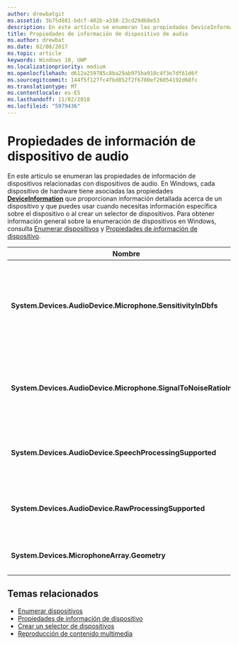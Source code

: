 ```yaml
---
author: drewbatgit
ms.assetid: 3b75d881-bdcf-402b-a330-23cd29d68e53
description: En este artículo se enumeran las propiedades DeviceInformation relacionadas con dispositivos de audio.
title: Propiedades de información de dispositivo de audio
ms.author: drewbat
ms.date: 02/08/2017
ms.topic: article
keywords: Windows 10, UWP
ms.localizationpriority: medium
ms.openlocfilehash: d612a259785c8ba29ab975ba910c4f3e7df61d6f
ms.sourcegitcommit: 144f5f127fc4fbd852f2f6780ef26054192d68fc
ms.translationtype: MT
ms.contentlocale: es-ES
ms.lasthandoff: 11/02/2018
ms.locfileid: "5979436"
---
```

# <a name="audio-device-information-properties"></a>Propiedades de información de dispositivo de audio

En este artículo se enumeran las propiedades de información de dispositivos relacionadas con dispositivos de audio. En Windows, cada dispositivo de hardware tiene asociadas las propiedades [**DeviceInformation**](https://msdn.microsoft.com/library/windows/apps/BR225393) que proporcionan información detallada acerca de un dispositivo y que puedes usar cuando necesitas información específica sobre el dispositivo o al crear un selector de dispositivos. Para obtener información general sobre la enumeración de dispositivos en Windows, consulta [Enumerar dispositivos](../devices-sensors/enumerate-devices.md) y [Propiedades de información de dispositivo](../devices-sensors/device-information-properties.md).


|Nombre|Tipo|Descripción|
|------------------------------------------------------------|------------|------------------------------------------------------|
|**System.Devices.AudioDevice.Microphone.SensitivityInDbfs**|Doble|Especifica la sensibilidad del micrófono en decibelios en relación con las unidades de la escala completa (dBFS).|
|**System.Devices.AudioDevice.Microphone.SignalToNoiseRatioInDb**|Doble|Especifica la relación de señal/ruido (SNR) del de micrófono medida en unidades de decibelio (dB).|
|**System.Devices.AudioDevice.SpeechProcessingSupported**|Booleano|Indica si el dispositivo de audio admite el procesamiento de voz.|
|**System.Devices.AudioDevice.RawProcessingSupported**|Booleano|Indica si el dispositivo de audio admite el procesamiento sin formato.|
|**System.Devices.MicrophoneArray.Geometry**|unsigned char[]|Datos de geometría para varios micrófonos.|

## <a name="related-topics"></a>Temas relacionados

* [Enumerar dispositivos](../devices-sensors/enumerate-devices.md)
* [Propiedades de información de dispositivo](../devices-sensors/device-information-properties.md)
* [Crear un selector de dispositivos](../devices-sensors/build-a-device-selector.md)
* [Reproducción de contenido multimedia](media-playback.md)




